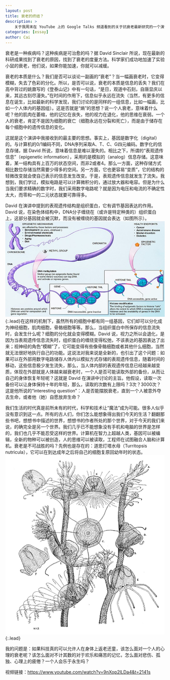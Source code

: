 ```yaml
---
layout: post
title: 衰老的终结？
description: >
    关于我周末在 YouTube 上的 Google Talks 频道看到的关于抗衰老最新研究的一个演讲
categories: [essay]
author: Cai
---
```


衰老是一种疾病吗？这种疾病是可治愈的吗？据 David Sinclair 所说，现在最新的科研成果找到了衰老的原因，找到了衰老的度量方法。科学家们成功地加速了实验小鼠的衰老，他们说，如果你能加速，你就可以减缓。

衰老的本质是什么？我们是否可以谈论一副画的“衰老”？当一幅画衰老时，它变得模糊，失去了色彩的分化。所以，是否可以说，衰老的本质是信息的丢失？我们在高中背过的姚鼐写的《登泰山记》中有一句话，“是日，观道中石刻，自唐显庆以来，其远古刻尽漫失。”在时间的作用下，信息似乎永远在流失（当然，有更多的信息在诞生，比如最新的科学发现，我们讨论的是同样的一组信息，比如一幅画，比如一个人体内的基因组）。这是否就是“熵”的思想？说一个人衰老，意味着什么呢？他的肌肉在萎缩，他的记忆在丧失，他的视力在退化，他的思维在衰弱。一个人的衰老，肯定不是因为细胞的衰亡（细胞永远在分裂和死亡），而是由于储存在每个细胞中的遗传信息的变化。

这就是这个演讲中我接收到的最主要的思想。事实上，基因是数字化（digital）的。与计算机的0/1编码不同，DNA序列采取A、T、C、G四元编码。数字化的信息存储，据 David 所说，意味着信息是难以漫失的。相比之下，所谓的“表观遗传信息”（epigenetic information），采用的是模拟的（analog）信息存储。这意味着，某一结构具有上百万的状态空间，而非2或者4。那么一方面，这种存储方式相比数位存储当然需要少得多的空间。另一方面，它也更容易“变质”，它的结构的轻微改变就会使自己表示的信息发生改变。于是，表观遗传信息就发生了流失。我想到，我们学过，模拟电路是可以计算微积分的，通过放大器和电容。但是为什么当我们要求精确的数字时，我们采用数字电路呢？就是因为电压和电流的不确定性太大，而零和一的二元状态就要可靠得多。

David 在演讲中提到的表观遗传结构是组织蛋白，它有调节基因表达的作用。David 说，在染色体结构中，DNA分子缠绕在（或许是特定种类的）组织蛋白上，这部分基因就会被沉默，而没有被缠绕的基因就会表达（如图所示）。![Full-width image](./2019-10-14-epigenetics.jpg){:.lead}在这样的机制下，虽然所有的细胞中都有同一组基因，它们却可以分化成为神经细胞，肌肉细胞，骨骼细胞等等。那么，当组织蛋白中所保存的信息流失时，会发生什么呢？细胞的分化就会变得模糊。David 说，视力之所以会退化，是因为当表观遗传信息流失时，组织蛋白的缠绕变得松弛，不该表达的基因表达了出来；视神经的角色“模糊”了，它可能变得有些像骨骼细胞或者其他什么细胞，当然就无法很好地执行自己的功能。这说法对我来说是全新的，也引出了这个问题：如果可以在外部用数字电路储存人体内以模拟方式存储的表观遗传信息，随着时间的移动，这些信息极少发生流失，那么，当人体内部的表观遗传信息已经越来越变质，体现在外部就是人体越来越衰老时，一个人是否可能读取外部的备份，从而让自己的身体恢复年轻呢？这就是 David 在演讲中讨论的主旨。他假设，读取一次备份可以让身体保持十年的年轻，那么，读取的次数有上限吗？3次？3000次？这是他所说的“interesting question”：人是否能摆脱衰老，直到一个人被意外夺去生命，或者他（她）自愿放弃生命？

我们生活的时代真是前所未有的时代，科学和技术让“魔法”成为可能。很多人似乎没有意识到这一点。所有的古人们，你们怎么能想象得出我们今天的生活？翻翻那些书吧，想想书中描述的世界，想想书的作者所处的那个世界，对于今天的我们来说，的确完全是另一个世界。我们几乎已不能想象没有手机和电脑的世界是怎样的，我们也几乎不能忍受这样的世界。计算机在智力上超越人类，基因可以被编辑，全新的物种可以被创造，人的思维可以被读取，工程师在试图融合人脑和计算机。衰老是不可战胜的吗？先例也是存在的：道恩灯塔水母（Turritopsis nutricula），它可以在到达成年之后将自己的细胞复原回幼年时的状态。![Full-width image](./2019-10-14-Turritopsis-nutricula.jpg){:.lead}

我的问题是：如果科技真的可以允许人在身体上返老还童，该怎么面对一个人的心理的衰老呢？该怎么面对不计其数的对于欢乐和痛苦的记忆，怎么面对悲伤、孤独、心理上的疲倦？一个人会乐于永生吗？

视频链接：https://www.youtube.com/watch?v=9nXop2lLDa4&t=2141s
